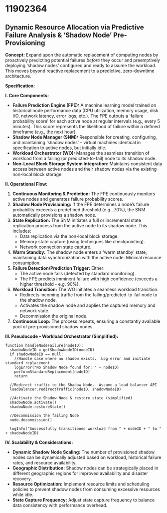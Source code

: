 # 11902364

## Dynamic Resource Allocation via Predictive Failure Analysis & ‘Shadow Node’ Pre-Provisioning

**Concept:** Expand upon the automatic replacement of computing nodes by proactively predicting potential failures *before* they occur and preemptively deploying ‘shadow nodes’ configured and ready to assume the workload. This moves beyond reactive replacement to a predictive, zero-downtime architecture.

**Specification:**

**I. Core Components:**

*   **Failure Prediction Engine (FPE):** A machine learning model trained on historical node performance data (CPU utilization, memory usage, disk I/O, network latency, error logs, etc.).  The FPE outputs a 'failure probability score' for each active node at regular intervals (e.g., every 5 minutes).  This score represents the likelihood of failure within a defined timeframe (e.g., the next hour).
*   **Shadow Node Manager (SNM):** Responsible for creating, configuring, and maintaining ‘shadow nodes’ – virtual machines identical in specification to active nodes, but initially idle.
*   **Workload Orchestrator (WO):** Manages the seamless transition of workload from a failing (or predicted-to-fail) node to its shadow node.
*   **Non-Local Block Storage System Integration:** Maintains consistent data access between active nodes and their shadow nodes via the existing non-local block storage.

**II. Operational Flow:**

1.  **Continuous Monitoring & Prediction:** The FPE continuously monitors active nodes and generates failure probability scores.
2.  **Shadow Node Provisioning:** If the FPE determines a node’s failure probability exceeds a predefined threshold (e.g., 70%), the SNM automatically provisions a shadow node.
3.  **State Replication:**  The SNM initiates a full or incremental state replication process from the active node to its shadow node. This includes:
    *   Data replication via the non-local block storage.
    *   Memory state capture (using techniques like checkpointing).
    *   Network connection state capture.
4.  **Warm Standby:** The shadow node enters a ‘warm standby’ state, maintaining data synchronization with the active node. Minimal resource consumption.
5.  **Failure Detection/Prediction Trigger:**  Either:
    *   The active node fails (detected by standard monitoring).
    *   The FPE predicts imminent failure with high confidence (exceeds a higher threshold - e.g. 90%).
6.  **Workload Transition:** The WO initiates a seamless workload transition:
    *   Redirects incoming traffic from the failing/predicted-to-fail node to the shadow node.
    *   Activates the shadow node and applies the captured memory and network state.
    *   Decommission the original node.
7.  **Continuous Loop:** The process repeats, ensuring a constantly available pool of pre-provisioned shadow nodes.

**III. Pseudocode – Workload Orchestrator (Simplified):**

```
function handleNodeFailure(nodeID):
  shadowNodeID = getShadowNodeID(nodeID)
  if shadowNodeID == null:
    //Handle case where no shadow exists.  Log error and initiate standard replacement
    logError("No Shadow Node found for: " + nodeID)
    performStandardReplacement(nodeID)
    return

  //Redirect traffic to the Shadow Node.  Assume a load balancer API
  loadBalancer.redirectTraffic(nodeID, shadowNodeID)

  //Activate the Shadow Node & restore state (simplified)
  shadowNode.activate()
  shadowNode.restoreState()

  //Decommission the failing Node
  node.decommission()

  logInfo("Successfully transitioned workload from " + nodeID + " to " + shadowNodeID)
```

**IV. Scalability & Considerations:**

*   **Dynamic Shadow Node Scaling:**  The number of provisioned shadow nodes can be dynamically adjusted based on workload, historical failure rates, and resource availability.
*   **Geographic Distribution:** Shadow nodes can be strategically placed in different geographic regions for improved availability and disaster recovery.
*   **Resource Optimization:** Implement resource limits and scheduling policies to prevent shadow nodes from consuming excessive resources while idle.
*   **State Capture Frequency:**  Adjust state capture frequency to balance data consistency with performance overhead.